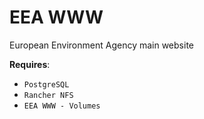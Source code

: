 # EEA WWW

European Environment Agency main website

**Requires**:
* `PostgreSQL`
* `Rancher NFS`
* `EEA WWW - Volumes`
